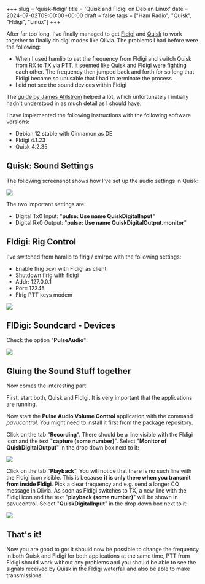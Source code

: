+++
slug = 'quisk-fldigi'
title = 'Quisk and Fldigi on Debian Linux'
date = 2024-07-02T09:00:00+00:00
draft = false
tags = ["Ham Radio", "Quisk", "Fldigi", "Linux"]
+++

After far too long, I've finally managed to get [Fldigi](http://www.w1hkj.com/) and [Quisk](https://james.ahlstrom.name/quisk) to work together to finally do digi modes like Olivia. The problems I had before were the following:

* When I used hamlib to set the frequency from Fldigi and switch Quisk from RX to TX via PTT, it seemed like Quisk and Fldigi were fighting each other. The frequency then jumped back and forth for so long that Fldigi became so unusable that I had to terminate the process .
* I did not see the sound devices within Fldigi

The [guide by James Ahlstrom](https://james.ahlstrom.name/quisk/docs.html#Digital) helped a lot, which unfortunately I initially hadn't understood in as much detail as I should have.

I have implemented the following instructions with the following software versions:

* Debian 12 stable with Cinnamon as DE
* Fldigi 4.1.23
* Quisk 4.2.35

## Quisk: Sound Settings

The following screenshot shows how I've set up the audio settings in Quisk:

![](/img/quisk-fldigi-01.png)

The two important settings are:

* Digital Tx0 Input: "__pulse: Use name QuiskDigitalInput__"
* Digital Rx0 Output: "__pulse: Use name QuiskDigitalOutput.monitor__"

## Fldigi: Rig Control

I've switched from hamlib to flrig / xmlrpc with the following settings:
* Enable flrig xcvr with Fldigi as client
* Shutdown flrig with fldigi
* Addr: 127.0.0.1
* Port: 12345
* Flrig PTT keys modem

![](/img/quisk-fldigi-02.png)

## FlDigi: Soundcard - Devices

Check the option "__PulseAudio__":

![](/img/quisk-fldigi-03.png)

## Gluing the Sound Stuff together

Now comes the interesting part!

First, start both, Quisk and Fldigi. It is very important that the applications are running. 

Now start the __Pulse Audio Volume Control__ application with the command _pavucontrol_. You might need to install it first from the  package repository.

Click on the tab "__Recording__". There should be a line visible with the Fldigi icon and the text "__capture (some number)__". Select "__Monitor of QuiskDigitalOutput__" in the drop down box next to it:

![](/img/quisk-fldigi-04.png)

Click on the tab "__Playback__". You will notice that there is no such line with the Fldigi icon visible. This is because __it is only there when you transmit from inside Fldigi__. Pick a clear frequency and e.g. send a longer CQ message in Olivia. As soon as Fldigi switches to TX, a new line with the Fldigi icon and the text "__playback (some number)__" will be shown in pavucontrol. Select "__QuiskDigitalInput__" in the drop down box next to it:

![](/img/quisk-fldigi-05.png)

## That's it!

Now you are good to go: It should now be possible to change the frequency in both Quisk and Fldigi for both applications at the same time, PTT from Fldigi should work without any problems and you should be able to see the signals received by Quisk in the Fldigi waterfall and also be able to make transmissions.
